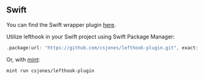 ## Swift

You can find the Swift wrapper plugin [here](https://github.com/csjones/lefthook-plugin).

Utilize lefthook in your Swift project using Swift Package Manager:

```swift
.package(url: "https://github.com/csjones/lefthook-plugin.git", exact: "1.11.12"),
```

Or, with [mint](https://github.com/yonaskolb/Mint):

```bash
mint run csjones/lefthook-plugin
```

